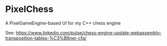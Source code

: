 # PixelChess
A PixelGameEngine-based UI for my C++ chess engine

See: https://www.linkedin.com/pulse/chess-engine-update-webassembly-transposition-tables-%C3%B6ner-cfa/
